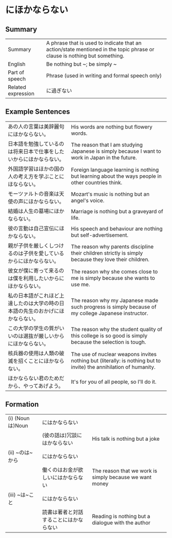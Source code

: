 # にほかならない

## Summary

<table><tr>   <td>Summary</td>   <td>A phrase that is used to indicate that an action/state mentioned in the topic phrase or clause is nothing but something.</td></tr><tr>   <td>English</td>   <td>Be nothing but ~; be simply ~</td></tr><tr>   <td>Part of speech</td>   <td>Phrase (used in writing and formal speech only)</td></tr><tr>   <td>Related expression</td>   <td>に過ぎない</td></tr></table>

## Example Sentences

<table><tr>   <td>あの人の言葉は美辞麗句にほかならない。</td>   <td>His words are nothing but flowery words.</td></tr><tr>   <td>日本語を勉強しているのは将来日本で仕事をしたいからにほかならない。</td>   <td>The reason that I am studying Japanese is simply because I want to work in Japan in the future.</td></tr><tr>   <td>外国語学習はほかの国の人の考え方を学ぶことにほならない。</td>   <td>Foreign language learning is nothing but learning about the ways people in other countries think.</td></tr><tr>   <td>モーツァルトの音楽は天使の声にほかならない。</td>   <td>Mozart's music is nothing but an angel's voice.</td></tr><tr>   <td>結婚は人生の墓場にほかならない。</td>   <td>Marriage is nothing but a graveyard of life.</td></tr><tr>   <td>彼の言動は自己宣伝にほかならない。</td>   <td>His speech and behaviour are nothing but self-advertisement.</td></tr><tr>   <td>親が子供を厳しくしつけるのは子供を愛しているからにほかならない。</td>   <td>The reason why parents discipline their children strictly is simply because they love their children.</td></tr><tr>   <td>彼女が僕に寄って来るのは僕を利用したいからにほかならない。</td>   <td>The reason why she comes close to me is simply because she wants to use me.</td></tr><tr>   <td>私の日本語がこれほど上達したのは大学の時の日本語の先生のおかげにほかならない。</td>   <td>The reason why my Japanese made such progress is simply because of my college Japanese instructor.</td></tr><tr>   <td>この大学の学生の質がいいのは選抜が厳しいからにほかならない。</td>   <td>The reason why the student quality of this college is so good is simply because the selection is tough.</td></tr><tr>   <td>核兵器の使用は人類の破滅を招くことにほかならない。</td>   <td>The use of nuclear weapons invites nothing but (literally: is nothing but to invite) the annihilation of humanity.</td></tr><tr>   <td>ほかならない君のためだから、やってあげよう。</td>   <td>It's for you of all people, so I'll do it.</td></tr></table>

## Formation

<table class="table"><tbody><tr class="tr head"><td class="td"><span class="numbers">(i)</span> <span class="bold">(Nounは)Noun</span></td><td class="td"><span class="concept">にはかならない</span></td><td class="td"></td></tr><tr class="tr"><td class="td"></td><td class="td"><span>(彼の話は)冗談</span><span class="concept">にはかならない</span></td><td class="td"><span>His talk is nothing but a joke</span></td></tr><tr class="tr head"><td class="td"><span class="numbers">(ii)</span> <span class="bold">~のは~から</span></td><td class="td"><span class="concept">にはかならない</span></td><td class="td"></td></tr><tr class="tr"><td class="td"></td><td class="td"><span>働くのはお金が欲しい</span><span class="concept">にはかならない</span></td><td class="td"><span>The reason that we work is simply because we want money</span></td></tr><tr class="tr head"><td class="td"><span class="numbers">(iii)</span> <span class="bold">~は~こと</span></td><td class="td"><span class="concept">にはかならない</span></td><td class="td"></td></tr><tr class="tr"><td class="td"></td><td class="td"><span>読書は著者と対話すること</span><span class="concept">にはかならない</span></td><td class="td"><span>Reading is nothing but a dialogue with the author</span></td></tr></tbody></table>

